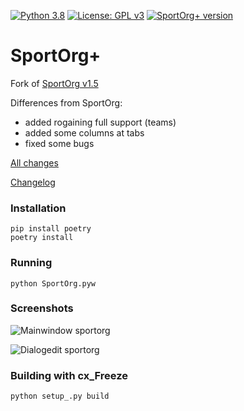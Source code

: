[![Python 3.8](https://img.shields.io/badge/python-v3.8-blue.svg?logo=pythonlang)](https://www.python.org/downloads/)
[![License: GPL v3](https://img.shields.io/badge/license-GPLv3-blue.svg)](https://github.com/sportorg/pysport/blob/develop/LICENSE)
[![SportOrg+ version](https://img.shields.io/github/v/release/sembruk/sportorg-plus)](https://github.com/sembruk/sportorg-plus)

# SportOrg+

Fork of [SportOrg v1.5](https://github.com/sportorg/pysport)

Differences from SportOrg:
* added rogaining full support (teams)
* added some columns at tabs
* fixed some bugs

[All changes](https://github.com/sembruk/sportorg-plus/compare/3a69d94...master)

[Changelog](https://github.com/sembruk/sportorg-plus/blob/master/changelog.md)

### Installation

```commandline
pip install poetry
poetry install
```

### Running

```commandline
python SportOrg.pyw
```

### Screenshots

![Mainwindow sportorg](img/mainwindow.png)

![Dialogedit sportorg](img/dialogedit.png)


### Building with cx_Freeze

`python setup_.py build`

